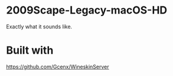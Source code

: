 # 2009Scape-Legacy-macOS-HD
Exactly what it sounds like.

# Built with
https://github.com/Gcenx/WineskinServer
